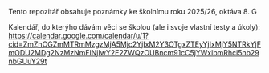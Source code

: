 Tento repozitář obsahuje poznámky ke školnímu roku 2025/26, oktáva 8. G

Kalendář, do kterýho dávám věci se školou (ale i svoje vlastní testy a úkoly): https://calendar.google.com/calendar/u/1?cid=ZmZhOGZmMTRmMzgzMjA5Mjc2YjIxM2Y3OTgxZTEyYjIxMjY5NTRkYjFmODU2MDg2NzMzNmFlNjIwY2E2ZWQzOUBncm91cC5jYWxlbmRhci5nb29nbGUuY29t